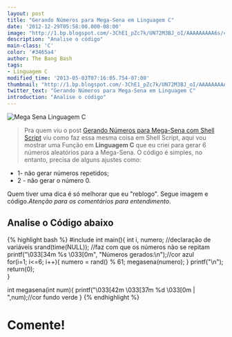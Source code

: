 ```yaml
---
layout: post
title: "Gerando Números para Mega-Sena em Linguagem C"
date: '2012-12-29T05:58:00.000-08:00'
image: "http://1.bp.blogspot.com/-3ChE1_pZc7k/UN72M3BJ_oI/AAAAAAAAA6s/cmhjhdN8DQU/s400/megasena%2Bna%2Blinguagem%2BC.png"
description: "Analise o código"
main-class: 'C'
color: '#3465a4'
author: The Bang Bash
tags:
- Linguagem C
modified_time: '2013-05-03T07:16:05.754-07:00'
thumbnail: "http://1.bp.blogspot.com/-3ChE1_pZc7k/UN72M3BJ_oI/AAAAAAAAA6s/cmhjhdN8DQU/s400/megasena%2Bna%2Blinguagem%2BC.png"
twitter_text: "Gerando Números para Mega-Sena em Linguagem C"
introduction: "Analise o código"
---
```


![Mega Sena Linguagem C](http://1.bp.blogspot.com/-3ChE1_pZc7k/UN72M3BJ_oI/AAAAAAAAA6s/cmhjhdN8DQU/s400/megasena%2Bna%2Blinguagem%2BC.png)

> Pra quem viu o post [Gerando Números para Mega-Sena com Shell Script](http://terminalroot.com.br/2015/01/gerando-numeros-para-mega-sena-com.html) viu como faz essa mesma coisa em Shell Script, aqui vou mostrar uma Função em __Linguagem C__ que eu criei para gerar 6 números aleatórios para a Mega-Sena. O código é simples, no entanto, precisa de alguns ajustes como: 

* 1- não gerar números repetidos; 
* 2 - não gerar o número 0. 

Quem tiver uma dica é só melhorar que eu "reblogo". Segue imagem e código.*Atenção para os comentários para entendimento*.

## Analise o Código abaixo

{% highlight bash %}
#include 
int main(){ 
 int i, numero; //declaração de variáveis 
 srand(time(NULL)); //faz com que os números não se repitam 
 printf("\033[34m %s \033[0m", "Números gerados:\n");//cor azul  
 for(i=1; i<=6; i++){
  numero = rand() % 61;
  megasena(numero);
 } 
 printf("\n"); 
 return(0);  
}

int megasena(int num){ 
 printf("\033[42m \033[37m %d \033[0m | ",num);//cor fundo verde
} 
{% endhighlight %}

# Comente!
